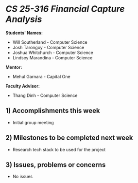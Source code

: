# *CS 25-316 Financial Capture Analysis*

**Students' Names:**
* Will Southerland - Computer Science 
* Josh Tarongoy - Computer Science 
* Joshua Whitchurch - Computer Science 
* Lindsey Marandina - Computer Science 

**Mentor:**
* Mehul Garnara - Capital One

**Faculty Advisor:**
* Thang Dinh - Computer Science

## 1) Accomplishments this week ##
   - Initial group meeting

## 2) Milestones to be completed next week ##
   - Research tech stack to be used for the project

## 3) Issues, problems or concerns ##
   - No issues
   


